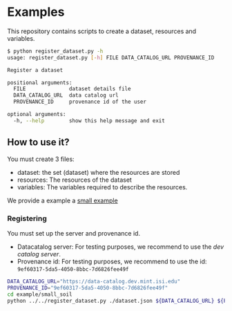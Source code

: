 Examples
========

This repository contains scripts to create a dataset, resources and variables.

```bash
$ python register_dataset.py -h
usage: register_dataset.py [-h] FILE DATA_CATALOG_URL PROVENANCE_ID

Register a dataset

positional arguments:
  FILE              dataset details file
  DATA_CATALOG_URL  data catalog url
  PROVENANCE_ID     provenance id of the user

optional arguments:
  -h, --help        show this help message and exit
```

## How to use it?

You must create 3 files:

- dataset: the set (dataset) where the resources are stored
- resources: The resources of the dataset
- variables: The variables required to describe the resources.

We provide a example a [small example](./example/small_soil/)

### Registering

You must set up the server and provenance id.

- Datacatalog server: For testing purposes, we recommend to use the *dev catalog server*.
- Provenance id: For testing purposes, we recommend to use the id: `9ef60317-5da5-4050-8bbc-7d6826fee49f`

```bash
DATA_CATALOG_URL="https://data-catalog.dev.mint.isi.edu"
PROVENANCE_ID="9ef60317-5da5-4050-8bbc-7d6826fee49f"
cd example/small_soil
python ../../register_dataset.py ./dataset.json ${DATA_CATALOG_URL} ${PROVENANCE_ID}
```

